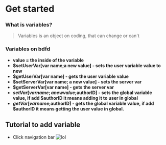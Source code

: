 # Get started
### What is variables?
> Variables is an object on coding, that can change or can't
### Variables on bdfd
* **value = the inside of the variable**
* **$setUserVar[var name;a new value] - sets the user variable value to new**
* **$getUserVar[var name] - gets the user variable value**
* **$setServerVar[var name; a new value] - sets the server var**
* **$getServerVar[var name] - gets the server var**
* **$setVar[var name;a new value;$authorID] - sets the global variable value, if add $authorID it means adding it to user in global**
* **$getVar[var name;$authorID] - gets the global variable value, if add $authorID it means getting the user value in global.**
## Tutorial to add variable
* Click navigation bar
![lol](https://media.discordapp.net/attachments/862341296161161227/875893563278372884/unknown.jpeg)
